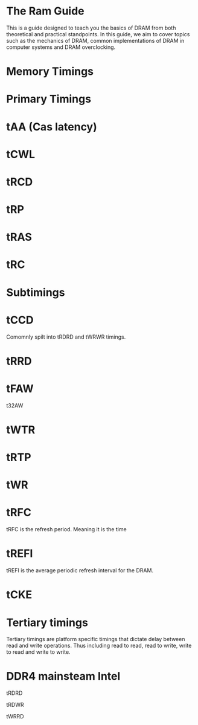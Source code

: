 # The Ram Guide
This is a guide designed to teach you the basics of DRAM from both theoretical and practical standpoints. In this guide, we aim to cover topics such as the mechanics of DRAM, common implementations of DRAM in computer systems and DRAM overclocking.


# Memory Timings

# Primary Timings

# tAA (Cas latency)

# tCWL

# tRCD

# tRP

# tRAS

# tRC

# Subtimings 

# tCCD

Comomnly spilt into tRDRD and tWRWR timings.

# tRRD

# tFAW

t32AW

# tWTR

# tRTP

# tWR



# tRFC

tRFC is the refresh period. Meaning it is the time 

# tREFI

tREFI is the average periodic refresh interval for the DRAM. 

# tCKE

# Tertiary timings

Tertiary timings are platform specific timings that dictate delay between read and write operations. Thus including read to read, read to write, write to read and write to write.

# DDR4 mainsteam Intel

tRDRD

tRDWR

tWRRD

